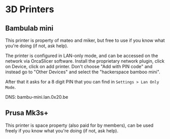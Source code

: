 # 3D Printers

## Bambulab mini

This printer is property of mateo and miker, but free to use if you know
what you're doing (if not, ask help).

The printer is configured in LAN-only mode, and can be accessed on the network
via OrcaSlicer software. Install the proprietary network plugin, click on
Device, click on add printer. Don't choose "Add with PIN code" and instead go to "Other Devices" and select the "hackerspace bamboo mini". 

After that it asks for a 8 digit PIN that you can find in ``Settings > Lan Only Mode``.  

DNS: bambu-mini.lan.0x20.be

## Prusa Mk3s+

This printer is space property (also paid for by members), can be used freely if you know
what you're doing (if not, ask help).

